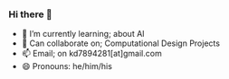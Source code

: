 ### Hi there 👋
- 🌱 I’m currently learning; about AI 
- 👯 Can collaborate on; Computational Design Projects
- 📫 Email; on kd7894281[at]gmail.com
- 😄 Pronouns: he/him/his
<!--
**karandudeja/karandudeja** is a ✨ _special_ ✨ repository because its `README.md` (this file) appears on your GitHub profile.

Here are some ideas to get you started:
- 🔭 See what I'm working on ... https://karandudeja.github.io
- ⚡ Fun fact: 


- 🔭 I’m currently working on ...
- 🌱 I’m currently learning ...
- 👯 I’m looking to collaborate on ...
- 🤔 I’m looking for help with ...
- 💬 Ask me about ...
- 📫 How to reach me: ...
- 😄 Pronouns: ...
- ⚡ Fun fact: ...
-->
